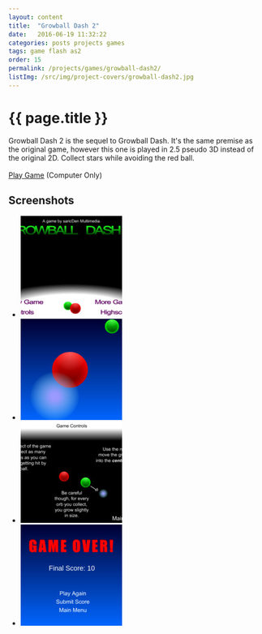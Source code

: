 ```yaml
---
layout: content
title:  "Growball Dash 2"
date:   2016-06-19 11:32:22
categories: posts projects games
tags: game flash as2
order: 15
permalink: /projects/games/growball-dash2/
listImg: /src/img/project-covers/growball-dash2.jpg
---
```

<h1>{{ page.title }}</h1>
<p>
  Growball Dash 2 is the sequel to Growball Dash. It's the same premise as the original game, however this one is played in 2.5 pseudo 3D instead of the original 2D. Collect stars while avoiding the red ball.<br>
  <br>
  <a href="play">Play Game</a> (Computer Only)
</p>

<h2>Screenshots</h2>
<ul class="photo-gallery">
  <li>
    <a href="" data-box-img="/src/img/game-screens/growball-dash2.jpg">
      <img src="/src/img/game-screens-square/growball-dash2.jpg">
    </a>
  </li>
  <li>
    <a href="" data-box-img="/src/img/game-screens/growball-dash2-play.jpg">
      <img src="/src/img/game-screens-square/growball-dash2-play.jpg">
    </a>
  </li>
  <li>
    <a href="" data-box-img="/src/img/game-screens/growball-dash2-instructions.jpg">
      <img src="/src/img/game-screens-square/growball-dash2-instructions.jpg">
    </a>
  </li>
  <li>
    <a href="" data-box-img="/src/img/game-screens/growball-dash2-game-over.jpg">
      <img src="/src/img/game-screens-square/growball-dash2-game-over.jpg">
    </a>
  </li>
</ul>